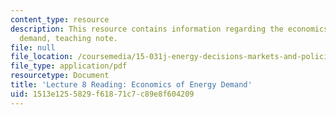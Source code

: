```yaml
---
content_type: resource
description: This resource contains information regarding the economics of energy
  demand, teaching note.
file: null
file_location: /coursemedia/15-031j-energy-decisions-markets-and-policies-spring-2012/1513e1255829f61871c7c89e8f604209_MIT15_031JS12_Eco_Eny_Dem.pdf
file_type: application/pdf
resourcetype: Document
title: 'Lecture 8 Reading: Economics of Energy Demand'
uid: 1513e125-5829-f618-71c7-c89e8f604209
---
```

